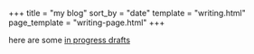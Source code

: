 +++
title = "my blog"
sort_by = "date"
template = "writing.html"
page_template = "writing-page.html"
+++

here are some [in progress drafts](@/blog/drafts/_index.md)
